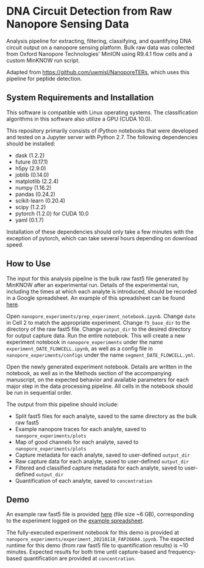 # DNA Circuit Detection from Raw Nanopore Sensing Data
Analysis pipeline for extracting, filtering, classifying, and quantifying DNA circuit output on a nanopore sensing platform. Bulk raw data was collected from Oxford Nanopore Technologies' MinION using R9.4.1 flow cells and a custom MinKNOW run script.

Adapted from https://github.com/uwmisl/NanoporeTERs, which uses this pipeline for peptide detection.

## System Requirements and Installation
This software is compatible with Linux operating systems. The classification algorithms in this software also utilize a GPU (CUDA 10.0).

This repository primarily consists of iPython notebooks that were developed and tested on a Jupyter server with Python 2.7. The following dependencies should be installed:

* dask (1.2.2)
* future (0.17.1)
* h5py (2.9.0)
* joblib (0.14.0)
* matplotlib (2.2.4)
* numpy (1.16.2)
* pandas (0.24.2)
* scikit-learn (0.20.4)
* scipy (1.2.2)
* pytorch (1.2.0) for CUDA 10.0
* yaml (0.1.7)

Installation of these dependencies should only take a few minutes with the exception of pytorch, which can take several hours depending on download speed. 

## How to Use
The input for this analysis pipeline is the bulk raw fast5 file generated by MinKNOW after an experimental run. Details of the experimental run, including the times at which each analyte is introduced, should be recorded in a Google spreadsheet. An example of this spreadsheet can be found [here](https://docs.google.com/spreadsheets/d/1hTbtQS8kGk-G4-IIQnp72_jNUSjsEZTQ9N_nbM7DeZA/edit?usp=sharing).

Open `nanopore_experiments/prep_experiment_notebook.ipynb`. Change `date` in Cell 2 to match the appropriate experiment. Change `f5_base_dir` to the directory of the raw fast5 file. Change `output_dir` to the desired directory for output capture data. Run the entire notebook. This will create a new experiment notebook in `nanopore_experiments` under the name `experiment_DATE_FLOWCELL.ipynb`, as well as a config file in `nanopore_experiments/configs` under the name `segment_DATE_FLOWCELL.yml`. 

Open the newly generated experiment notebook. Details are written in the notebook, as well as in the Methods section of the accompanying manuscript, on the expected behavior and available parameters for each major step in the data processing pipeline. All cells in the notebook should be run in sequential order. 

The output from this pipeline should include: 
* Split fast5 files for each analyte, saved to the same directory as the bulk raw fast5
* Example nanopore traces for each analyte, saved to `nanopore_experiments/plots`
* Map of good channels for each analyte, saved to `nanopore_experiments/plots`
* Capture metadata for each analyte, saved to user-defined `output_dir`
* Raw capture data for each analyte, saved to user-defined `output_dir`
* Filtered and classified capture metadata for each analyte, saved to user-defined `output_dir`
* Quantification of each analyte, saved to `concentration` 

## Demo
An example raw fast5 file is provided [here](https://drive.google.com/file/d/1qJ2_Q5dxfY4vNrqqyOrf04y4FA-q4zvT/view?usp=sharing) (file size ~6 GB), corresponding to the experiment logged on the [example spreadsheet](https://docs.google.com/spreadsheets/d/1hTbtQS8kGk-G4-IIQnp72_jNUSjsEZTQ9N_nbM7DeZA/edit?usp=sharing). 

The fully-executed experiment notebook for this demo is provided at `nanopore_experiments/experiment_20210118_FAP26604.ipynb`. The expected runtime for this demo (from raw fast5 file to quantification results) is ~10 minutes. Expected results for both time until capture-based and frequency-based quantification are provided at `concentration`.

